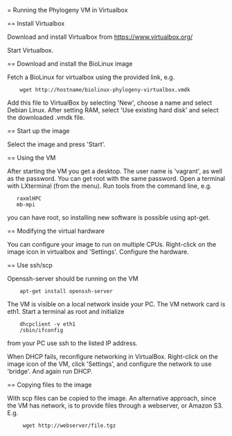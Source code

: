 = Running the Phylogeny VM in Virtualbox

== Install Virtualbox

Download and install Virtualbox from https://www.virtualbox.org/

Start Virtualbox.

== Download and install the BioLinux image

Fetch a BioLinux for virtualbox using the provided link, e.g.

        wget http://hostname/biolinux-phylogeny-virtualbox.vmdk

Add this file to VirtualBox by selecting 'New', choose a name and
select Debian Linux. After setting RAM, select 'Use existing hard disk' and
select the downloaded .vmdk file.

== Start up the image

Select the image and press 'Start'.

== Using the VM

After starting the VM you get a desktop. The user name is 'vagrant', as well
as the password. You can get root with the same password. Open a terminal
with LXterminal (from the menu). Run tools from the command line, e.g.

       raxmlHPC
       mb-mpi

you can have root, so installing new software is possible using apt-get.

== Modifying the virtual hardware

You can configure your image to run on multiple CPUs. Right-click on the image
icon in virtualbox and 'Settings'. Configure the hardware.

== Use ssh/scp

Openssh-server should be running on the VM

        apt-get install openssh-server

The VM is visible on a local network inside your PC. The VM network card is
eth1. Start a terminal as root and initialize

        dhcpclient -v eth1
        /sbin/ifconfig

from your PC use ssh to the listed IP address. 

When DHCP fails, reconfigure networking in VirtualBox. Right-click on the image
icon of the VM, click 'Settings', and configure the network to use 'bridge'.
And again run DHCP.

== Copying files to the image

With scp files can be copied to the image. An alternative approach, since the
VM has network, is to provide files through a webserver, or Amazon S3. E.g.

         wget http://webserver/file.tgz


